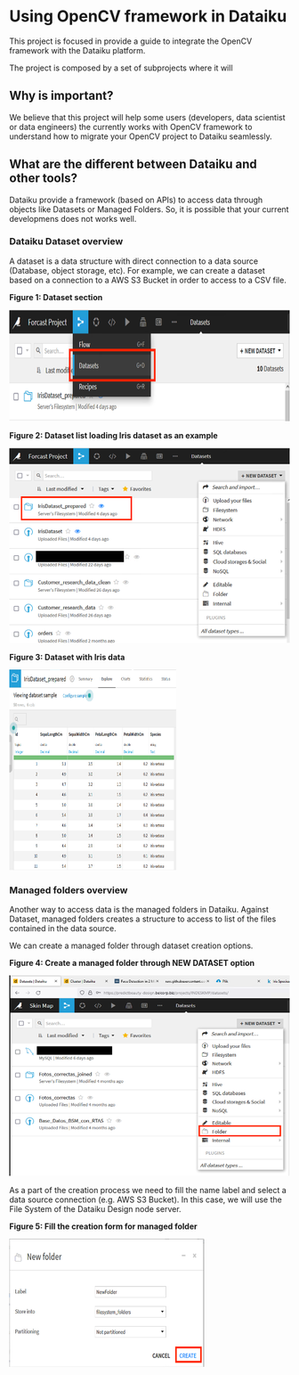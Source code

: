 # Using OpenCV framework in Dataiku

This project is focused in provide a guide to integrate the OpenCV framework with the Dataiku platform. 

The project is composed by a set of subprojects where it will 

## Why is important?

We believe that this project will help some users (developers, data scientist or data engineers) the currently works with OpenCV framework to understand how to migrate your OpenCV project to Dataiku seamlessly.

## What are the different between Dataiku and other tools?

Dataiku provide a framework (based on APIs) to access data through objects like Datasets or Managed Folders. So, it is possible that your current developmens does not works well.

### Dataiku Dataset overview

A dataset is a data structure with direct connection to a data source (Database, object storage, etc). For example, we can create a dataset based on a connection to a AWS S3 Bucket in order to access to a CSV file.

<b>Figure 1: Dataset section</b>

<img src="/images/dataiku-dataset-1.png?raw=true" width="600" height="200" alt="Dataset section"/>

<b>Figure 2: Dataset list loading Iris dataset as an example</b>

<img src="/images/dataiku-dataset-2.png?raw=true" width="600" height="350" alt="Dataset list"/>

<b>Figure 3: Dataset with Iris data</b>

<img src="/images/dataiku-dataset-3.png?raw=true" width="300" height="360" alt="Dataset example"/>

### Managed folders overview

Another way to access data is the managed folders in Dataiku. Against Dataset, managed folders creates a structure to access to list of the files contained in the data source.

We can create a managed folder through dataset creation options.


<b>Figure 4: Create a managed folder through NEW DATASET option</b>

<img src="/images/dataiku-managed-folders-1.png?raw=true" width="600" height="360" alt="Create a managed folder"/>

As a part of the creation process we need to fill the name label and select a data source connection (e.g. AWS S3 Bucket). In this case, we will use the File System of the Dataiku Design node server.

<b>Figure 5: Fill the creation form for managed folder</b>

<img src="/images/dataiku-managed-folders-2.png?raw=true" width="350" height="230" alt="Creation form"/>
